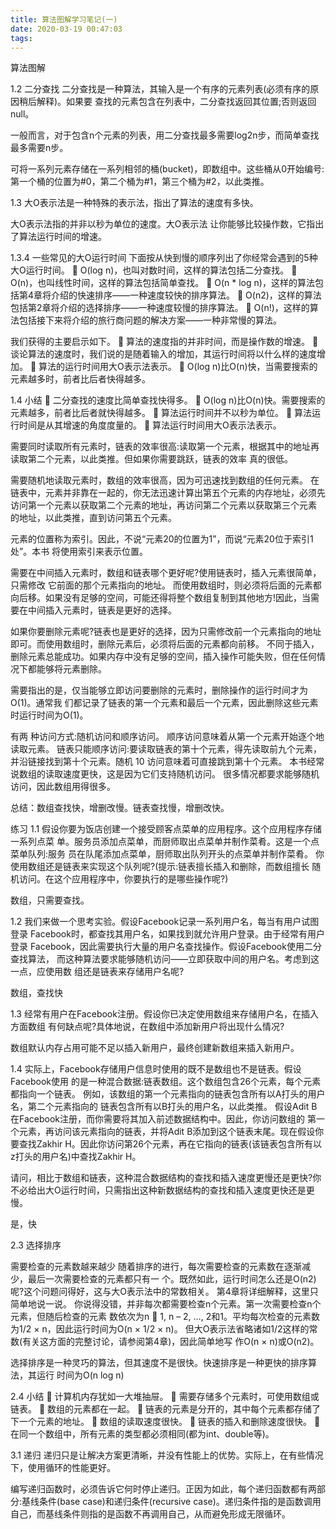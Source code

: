 ```yaml
---
title: 算法图解学习笔记(一)
date: 2020-03-19 00:47:03
tags:
---
```


算法图解

1.2 二分查找
二分查找是一种算法，其输入是一个有序的元素列表(必须有序的原因稍后解释)。如果要 查找的元素包含在列表中，二分查找返回其位置;否则返回null。

一般而言，对于包含n个元素的列表，用二分查找最多需要log2n步，而简单查找最多需要n步。

可将一系列元素存储在一系列相邻的桶(bucket)，即数组中。这些桶从0开始编号:第一个桶的位置为#0，第二个桶为#1，第三个桶为#2，以此类推。

1.3 大O表示法是一种特殊的表示法，指出了算法的速度有多快。

大O表示法指的并非以秒为单位的速度。大O表示法 让你能够比较操作数，它指出了算法运行时间的增速。

1.3.4 一些常见的大O运行时间 下面按从快到慢的顺序列出了你经常会遇到的5种大O运行时间。
 O(log n)，也叫对数时间，这样的算法包括二分查找。
 O(n)，也叫线性时间，这样的算法包括简单查找。
 O(n * log n)，这样的算法包括第4章将介绍的快速排序——一种速度较快的排序算法。
 O(n2)，这样的算法包括第2章将介绍的选择排序——一种速度较慢的排序算法。
 O(n!)，这样的算法包括接下来将介绍的旅行商问题的解决方案——一种非常慢的算法。

我们获得的主要启示如下。
 算法的速度指的并非时间，而是操作数的增速。
 谈论算法的速度时，我们说的是随着输入的增加，其运行时间将以什么样的速度增加。
 算法的运行时间用大O表示法表示。
 O(log n)比O(n)快，当需要搜索的元素越多时，前者比后者快得越多。

1.4 小结
 二分查找的速度比简单查找快得多。
 O(log n)比O(n)快。需要搜索的元素越多，前者比后者就快得越多。  算法运行时间并不以秒为单位。
 算法运行时间是从其增速的角度度量的。
 算法运行时间用大O表示法表示。

需要同时读取所有元素时，链表的效率很高:读取第一个元素，根据其中的地址再读取第二个元素，以此类推。但如果你需要跳跃，链表的效率 真的很低。

需要随机地读取元素时，数组的效率很高，因为可迅速找到数组的任何元素。
在链表中，元素并非靠在一起的，你无法迅速计算出第五个元素的内存地址，必须先访问第一个元素以获取第二个元素的地址，再访问第二个元素以获取第三个元素 的地址，以此类推，直到访问第五个元素。

元素的位置称为索引。因此，不说“元素20的位置为1”，而说“元素20位于索引1处”。本书 将使用索引来表示位置。

需要在中间插入元素时，数组和链表哪个更好呢?使用链表时，插入元素很简单，只需修改 它前面的那个元素指向的地址。
而使用数组时，则必须将后面的元素都向后移。如果没有足够的空间，可能还得将整个数组复制到其他地方!因此，当需要在中间插入元素时，链表是更好的选择。

如果你要删除元素呢?链表也是更好的选择，因为只需修改前一个元素指向的地址即可。而使用数组时，删除元素后，必须将后面的元素都向前移。
不同于插入，删除元素总能成功。如果内存中没有足够的空间，插入操作可能失败，但在任何情况下都能够将元素删除。

需要指出的是，仅当能够立即访问要删除的元素时，删除操作的运行时间才为O(1)。通常我 们都记录了链表的第一个元素和最后一个元素，因此删除这些元素时运行时间为O(1)。

有两 种访问方式:随机访问和顺序访问。
顺序访问意味着从第一个元素开始逐个地读取元素。
链表只能顺序访问:要读取链表的第十个元素，得先读取前九个元素，并沿链接找到第十个元素。随机 10 访问意味着可直接跳到第十个元素。
本书经常说数组的读取速度更快，这是因为它们支持随机访问。
很多情况都要求能够随机访问，因此数组用得很多。

总结：数组查找快，增删改慢。链表查找慢，增删改快。

练习
1.1 假设你要为饭店创建一个接受顾客点菜单的应用程序。这个应用程序存储一系列点菜 单。服务员添加点菜单，而厨师取出点菜单并制作菜肴。这是一个点菜单队列:服务 员在队尾添加点菜单，厨师取出队列开头的点菜单并制作菜肴。
你使用数组还是链表来实现这个队列呢?(提示:链表擅长插入和删除，而数组擅长 随机访问。在这个应用程序中，你要执行的是哪些操作呢?)

数组，只需要查找。

1.2 我们来做一个思考实验。假设Facebook记录一系列用户名，每当有用户试图登录 Facebook时，都查找其用户名，如果找到就允许用户登录。由于经常有用户登录 Facebook，因此需要执行大量的用户名查找操作。假设Facebook使用二分查找算法， 而这种算法要求能够随机访问——立即获取中间的用户名。考虑到这一点，应使用数 组还是链表来存储用户名呢?

数组，查找快

1.3 经常有用户在Facebook注册。假设你已决定使用数组来存储用户名，在插入方面数组 有何缺点呢?具体地说，在数组中添加新用户将出现什么情况?

数组默认内存占用可能不足以插入新用户，最终创建新数组来插入新用户。

1.4 实际上，Facebook存储用户信息时使用的既不是数组也不是链表。假设Facebook使用 的是一种混合数据:链表数组。这个数组包含26个元素，每个元素都指向一个链表。
例如，该数组的第一个元素指向的链表包含所有以A打头的用户名，第二个元素指向的 链表包含所有以B打头的用户名，以此类推。
假设Adit B在Facebook注册，而你需要将其加入前述数据结构中。因此，你访问数组的 第一个元素，再访问该元素指向的链表，并将Adit B添加到这个链表末尾。现在假设你要查找Zakhir H。因此你访问第26个元素，再在它指向的链表(该链表包含所有以z打头的用户名)中查找Zakhir H。

请问，相比于数组和链表，这种混合数据结构的查找和插入速度更慢还是更快?你不必给出大O运行时间，只需指出这种新数据结构的查找和插入速度更快还是更慢。

是，快

2.3 选择排序

需要检查的元素数越来越少
随着排序的进行，每次需要检查的元素数在逐渐减少，最后一次需要检查的元素都只有一 个。既然如此，运行时间怎么还是O(n2)呢?这个问题问得好，这与大O表示法中的常数相关。 第4章将详细解释，这里只简单地说一说。
你说得没错，并非每次都需要检查n个元素。第一次需要检查n个元素，但随后检查的元素 数依次为n  1, n – 2, …, 2和1。平均每次检查的元素数为1/2 × n，因此运行时间为O(n × 1/2 × n)。 但大O表示法省略诸如1/2这样的常数(有关这方面的完整讨论，请参阅第4章)，因此简单地写 作O(n × n)或O(n2)。

选择排序是一种灵巧的算法，但其速度不是很快。快速排序是一种更快的排序算法，其运行 时间为O(n log n)

2.4 小结
 计算机内存犹如一大堆抽屉。
 需要存储多个元素时，可使用数组或链表。
 数组的元素都在一起。
 链表的元素是分开的，其中每个元素都存储了下一个元素的地址。
 数组的读取速度很快。
 链表的插入和删除速度很快。
 在同一个数组中，所有元素的类型都必须相同(都为int、double等)。

3.1 递归
递归只是让解决方案更清晰，并没有性能上的优势。实际上，在有些情况下，使用循环的性能更好。

编写递归函数时，必须告诉它何时停止递归。正因为如此，每个递归函数都有两部分:基线条件(base case)和递归条件(recursive case)。递归条件指的是函数调用自己，而基线条件则指的是函数不再调用自己，从而避免形成无限循环。